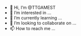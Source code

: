 - 👋 Hi, I’m @TTGAMEST
- 👀 I’m interested in ...
- 🌱 I’m currently learning ...
- 💞️ I’m looking to collaborate on ...
- 📫 How to reach me ...

<!---
TTGAMEST/TTGAMEST is a ✨ special ✨ repository because its `README.md` (this file) appears on your GitHub profile.
You can click the Preview link to take a look at your changes.
--->

